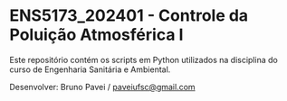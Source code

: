 # ENS5173_202401 - Controle da Poluição Atmosférica I

Este repositório contém os scripts em Python utilizados na disciplina do curso de Engenharia Sanitária e Ambiental.

Desenvolver: Bruno Pavei / paveiufsc@gmail.com